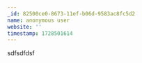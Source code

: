 ```yaml
---
_id: 82500ce0-8673-11ef-b06d-9583ac8fc5d2
name: anonymous user
website: ''
timestamp: 1728501614
---
```

sdfsdfdsf
